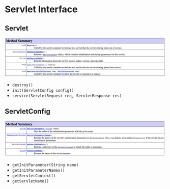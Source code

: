 # Servlet Interface

## Servlet

![Servlet](/book_sources/images/2020-10-30-19-53-48.png)

* `destroy()`
* `init(ServletConfig config))`
* `service(ServletRequest req, ServletResponse res)`

## ServletConfig

![ServletConfig](/book_sources/images/2020-10-30-19-31-15.png)

* `getInitParameter(String name)`
* `getInitParameterNames()`
* `getServletContext()`
* `getServletName()`

